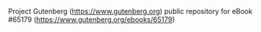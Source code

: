 Project Gutenberg (https://www.gutenberg.org) public repository for
eBook #65179 (https://www.gutenberg.org/ebooks/65179)
